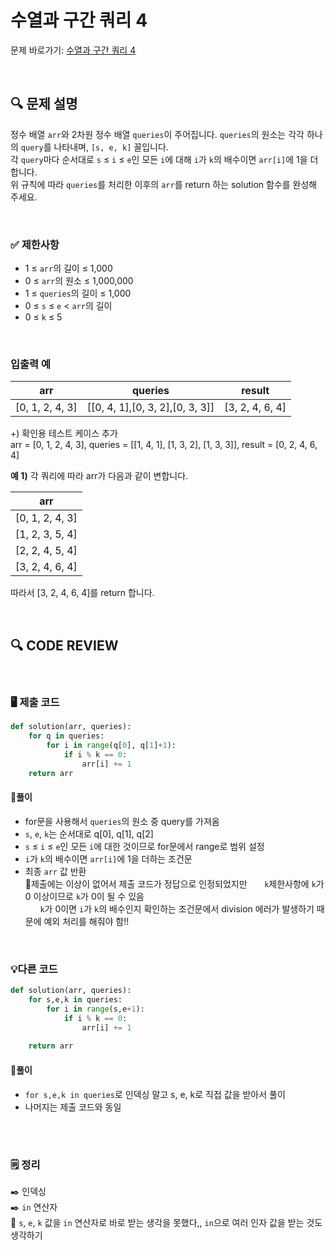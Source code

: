 # 수열과 구간 쿼리 4

문제 바로가기: [수열과 구간 쿼리 4](https://school.programmers.co.kr/learn/courses/30/lessons/181922)

<br/>

## **🔍 문제 설명**

정수 배열 `arr`와 2차원 정수 배열 `queries`이 주어집니다. `queries`의 원소는 각각 하나의 `query`를 나타내며, `[s, e, k]` 꼴입니다.    
각 `query`마다 순서대로 `s` ≤ `i` ≤ `e`인 모든 `i`에 대해 `i`가 `k`의 배수이면 `arr[i]`에 1을 더합니다.    
위 규칙에 따라 `queries`를 처리한 이후의 `arr`를 return 하는 solution 함수를 완성해 주세요.   

<br/>

### **✅ 제한사항**

- 1 ≤ `arr`의 길이 ≤ 1,000
- 0 ≤ `arr`의 원소 ≤ 1,000,000
- 1 ≤ `queries`의 길이 ≤ 1,000
- 0 ≤ `s` ≤ `e` < `arr`의 길이
- 0 ≤ `k` ≤ 5
<br/>

### **입출력 예**

|        arr      |             queries             |      result     |
|-----------------|---------------------------------|-----------------|
| [0, 1, 2, 4, 3] | [[0, 4, 1],[0, 3, 2],[0, 3, 3]]	| [3, 2, 4, 6, 4] |

+) 확인용 테스트 케이스 추가   
arr = [0, 1, 2, 4, 3], queries = [[1, 4, 1], [1, 3, 2], [1, 3, 3]], result = [0, 2, 4, 6, 4]
<br/>

**예 1)**
각 쿼리에 따라 arr가 다음과 같이 변합니다.

|        arr      |
|-----------------|
| [0, 1, 2, 4, 3] |
| [1, 2, 3, 5, 4] |
| [2, 2, 4, 5, 4] |
| [3, 2, 4, 6, 4] |

따라서 [3, 2, 4, 6, 4]를 return 합니다.

<br/>

## **🔍 CODE REVIEW**
<br/>

### **🖥️ 제출 코드**

```python
def solution(arr, queries):
    for q in queries:
        for i in range(q[0], q[1]+1):
            if i % k == 0:
                arr[i] += 1
    return arr
```

#### **📍풀이**

- for문을 사용해서 `queries`의 원소 중 query를 가져옴
- `s`, `e`, `k`는 순서대로 q[0], q[1], q[2]
- `s` ≤ `i` ≤ `e`인 모든 `i`에 대한 것이므로 for문에서 range로 범위 설정
- `i`가 `k`의 배수이면 `arr[i]`에 1을 더하는 조건문
- 최종 `arr` 값 반환    
📌제출에는 이상이 없어서 제출 코드가 정답으로 인정되었지만
&nbsp;&nbsp;&nbsp;&nbsp;&nbsp;&nbsp;`k`제한사항에 `k`가 0 이상이므로 `k`가 0이 될 수 있음    
&nbsp;&nbsp;&nbsp;&nbsp;&nbsp;&nbsp;`k`가 0이면 `i`가 `k`의 배수인지 확인하는 조건문에서 division 에러가 발생하기 때문에 예외 처리를 해줘야 함!!

<br/>

### **💡다른 코드**

```python
def solution(arr, queries):
    for s,e,k in queries: 
        for i in range(s,e+1):
            if i % k == 0:
                arr[i] += 1
            
    return arr
```

#### **📍풀이**

- `for s,e,k in queries`로 인덱싱 말고 s, e, k로 직접 값을 받아서 풀이 
- 나머지는 제출 코드와 동일

<br/>

  #
### **🗒️ 정리**
✒️ 인덱싱    
✒️ `in` 연산자    
📌 `s`, `e`, `k` 값을 `in` 연산자로 바로 받는 생각을 못했다,, `in`으로 여러 인자 값을 받는 것도 생각하기  
